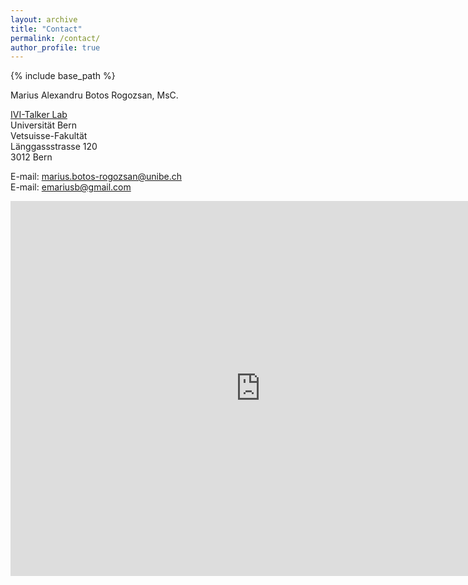 ```yaml
---
layout: archive
title: "Contact"
permalink: /contact/
author_profile: true
---
```


{% include base_path %}

Marius Alexandru Botos Rogozsan, MsC.

[IVI-Talker Lab](https://www.ivi.unibe.ch/ueber_uns/personen/botos_marius/index_ger.html)  
Universität Bern  
Vetsuisse-Fakultät  
Länggassstrasse 120  
3012 Bern  


E-mail: [marius.botos-rogozsan@unibe.ch](mailto:marius.botos-rogozsan@unibe.ch)  
E-mail: [emariusb@gmail.com](mailto:emariusb@gmail.com)


<iframe src="https://www.google.com/maps/embed?pb=!1m18!1m12!1m3!1d299.6301014686469!2d7.426571838065675!3d46.95228579126863!2m3!1f358.7343750000003!2f60.875266530076516!3f0!3m2!1i1024!2i768!4f35!3m3!1m2!1s0x478e3999323ab48f%3A0xbd2c952f78c8b6cf!2sL%C3%A4nggassstrasse%20122%2C%203012%20Bern!5e1!3m2!1sen!2sch!4v1705656329072!5m2!1sen!2sch" width="800" height="600" style="border:0;" allowfullscreen="" loading="lazy" referrerpolicy="no-referrer-when-downgrade"></iframe>
